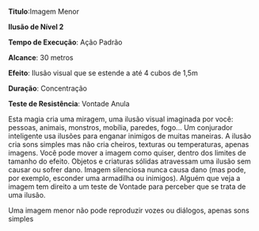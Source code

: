 **Titulo**:Imagem Menor

**Ilusão de Nível 2**

**Tempo de Execução**: Ação Padrão

**Alcance**: 30 metros

**Efeito**: Ilusão visual que se estende a até 4 cubos de 1,5m

**Duração**: Concentração

**Teste de Resistência**: Vontade Anula

Esta magia cria uma miragem, uma ilusão visual imaginada por você: pessoas, animais, monstros, mobília, paredes, fogo...
Um conjurador inteligente usa ilusões para enganar inimigos de muitas maneiras.
A ilusão cria sons simples mas não cria cheiros, texturas ou temperaturas, apenas imagens. 
Você pode mover a imagem como quiser, dentro dos limites de tamanho do efeito. Objetos e criaturas sólidas atravessam uma ilusão sem causar ou sofrer dano. 
Imagem silenciosa nunca causa dano (mas pode, por exemplo, esconder uma armadilha ou inimigos).
Alguém que veja a imagem tem direito a um teste de Vontade para perceber que se trata de uma ilusão.

Uma imagem menor não pode reproduzir vozes ou diálogos, apenas sons simples